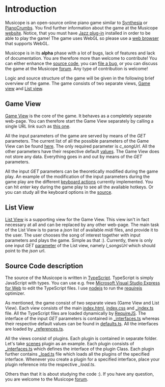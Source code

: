 # Introduction

Musicope is an open-source online piano game similar to [Synthesia][25] or [PianoCrumbs][26]. You find further information about the game at the Musicope [website][6]. Notice, that you must have [Jazz plug-in][9] installed in order to be able to play the game! The game uses WebGL so please use a [web browser][29] that supports WebGL.

Musicope is in its **alpha** phase with a lot of bugs, lack of features and lack of documentation. You are therefore more than welcome to contribute! You can either enhance the [source code][24], you can [file a bug][7], or you can discuss the game at the Musicope [forum][8]. Any type of contribution is welcome!

Logic and source structure of the game will be given in the following brief overview of the game. The game consists of two separate views, [Game view][1] and [List view][2].

## Game View

[Game View][1] is the core of the game. It behaves as a completely separate web-page. You can therefore start the Game View separately by calling a single URL link such as [this one][4]. 

All the input parameters of the game are served by means of the *GET* parameters. The current list of all the possible parameters of the Game View can be found [here][3]. The only required parameter is *c_songUrl*. All the other parameters have their respective default [values][5]. The Game View does not store any data. Everything goes in and out by means of the *GET* parameters.

All the input *GET* parameters can be theoretically modified during the game play. An example of the modification of the input parameters during the game play are the different [keyboard actions][10] currently implemented. You can hit *enter* key during the game play to see all the available hotkeys. Or you can study all the keyboard options in the [source][10].

## List View

[List View][2] is a supporting view for the Game View. This view isn't in fact necessary at all and can be replaced by any other web-page. The main task of the List View is to parse a *json* list of available *midi* files, and provide it to the user. The user chooses the song of interest together with input parameters and plays the game. Simple as that :). Currently, there is only one input *GET* [parameter][11] of the List view, namely *l_songsUrl* which should point to the *json* url.

## Source Code description

The source of the Musicope is written in [TypeScript][13]. TypeScript is simply JavaScript with types. You can use e.g. free [Microsoft Visual Studio Express for Web][14] to edit the TypeScript files. I use [nodejs][27] to run the [requirejs][28] optimizer.

As mentioned, the game consist of two separate views (Game View and List View). Each view consists of the main [index.html][12], [index.css][17] and [_index.ts][15] file. All the TypeScript files are loaded dynamically by [RequireJS][16]. The interface of the input *GET* parameters is contained in [_interfaces.ts][3] whereas their respective default values can be found in [defaults.ts][5]. All the interfaces are loaded by [_references.ts][23].

All the views consist of plugins. Each plugin is contained in separate folder. Let's take [scenes][20] plugin as an example. Each plugin consists of [_interfaces.ts][21] which defines the interface of the plugin Class. Each plugin further contains [_load.ts][22] file which loads all the plugins of the specified interface. Whenever you create a plugin for a specified interface, place your plugin reference into the respective *_load.ts*.

Others than that it is about studying the code :). If you have any question, you are welcome to the Musicope [forum][8].



[1]: https://github.com/musicope/game/tree/master/src/Musicope/website/game
[2]: https://github.com/musicope/game/tree/master/src/Musicope/website/list
[3]: https://github.com/musicope/game/blob/master/src/Musicope/website/game/_params/_interfaces.ts
[4]: http://piano.musicope.com/game/index.html?c_songUrl=../songs/G%20Major%20Music/Keyboard%20Classics/Fur%20Elise-Beethoven.mid&
[5]: https://github.com/musicope/game/blob/master/src/Musicope/website/game/_params/basic/defaults.ts
[6]: http://musicope.com/
[7]: https://github.com/musicope/game/issues
[8]: http://qa.musicope.com/
[9]: http://jazz-soft.net/
[10]: https://github.com/musicope/game/tree/master/src/Musicope/website/game/inputs/keyboard/actions
[11]: https://github.com/musicope/game/blob/master/src/Musicope/website/list/_params/_interfaces.ts
[12]: https://github.com/musicope/game/tree/master/src/Musicope/website/game/index.html
[13]: http://www.typescriptlang.org/
[14]: http://www.microsoft.com/visualstudio/eng/products/visual-studio-express-for-web
[15]: https://github.com/musicope/game/tree/master/src/Musicope/website/game/_index.ts
[16]: http://requirejs.org/
[17]: https://github.com/musicope/game/tree/master/src/Musicope/website/game/index.css

[20]: https://github.com/musicope/game/tree/master/src/Musicope/website/game/scenes
[21]: https://github.com/musicope/game/tree/master/src/Musicope/website/game/scenes/_interfaces.ts
[22]: https://github.com/musicope/game/tree/master/src/Musicope/website/game/scenes/_load.ts
[23]: https://github.com/musicope/game/tree/master/src/Musicope/website/game/_references.ts
[24]: https://github.com/musicope/game/tree/master/src/Musicope/website
[25]: http://synthesiagame.com/
[26]: http://www.pianocrumbs.com/piano/
[27]: http://nodejs.org/
[28]: http://requirejs.org/docs/optimization.html
[29]: http://caniuse.com/webgl